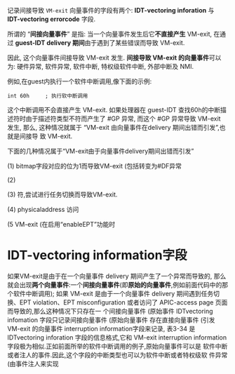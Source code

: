
记录间接导致 `VM-exit` 向量事件的字段有两个: **IDT-vectoring inforation** 与 **IDT-vectoring errorcode** 字段.

所谓的 “**间接向量事件**” 是指: 当一个向量事件发生后它**不直接产生** VM-exit, 在通过 **guest-IDT delivery 期间**由于遇到了某些错误而导致 VM-exit.

因此, 这个向量事件间接导致 VM-exit 发生. **间接导致 VM-exit 的向量事件**可以为: 硬件异常, 软件异常, 软件中断, 特权级软件中断, 外部中断及 NMI.

例如,在guest内执行一个软件中断调用,像下面的示例:

```
int 60h     ; 执行软中断调用
```

这个中断调用不会直接产生 VM-exit. 如果处理器在  guest-IDT 查找60h的中断描述符时由于描述符类型不符而产生了 #GP 异常, 而这个 #GP 异常导致 VM-exit 发生, 那么, 这种情况就属于 “VM-exit 由向量事件在delivery 期间出错而引发”,也就是间接导
致 VM-exit.

下面的几种情况属于“VM-exit由于向量事件delivery期间出错而引发”

(1) bitmap字段对应的位为1而导致VM-exit (包括转变为#DF异常

(2)

(3) 符,尝试进行任务切换而导致VM-exit.

(4) physicaladdress 访问

(5
VM-exit (在启用“enableEPT”功能时

# IDT-vectoring information字段

如果VM-exit是由于在一个向量事件 delivery 期间产生了一个异常而导致的, 那么就会出现**两个向量事件**:一个**间接向量事件**(即**原始的向量事件**,例如前面代码中的那个软件中断调用); 如果 VM-exit 是由于一个向量事件 delivery 期间遇到任务切换、EPT violation、EPT
misconfiguration 或者访问了 APIC-access page 页面而导致的,那么这种情况下只存在一
个间接向量事件 (原始事件
IDTvectoring infomation 字段只记录间接向量事件 (原始向量事件
存在直接向量事件 (引发 VM-exit 的向量事件
interruption information字段来记录,
表3-34 是 IDTvectoring inforation 字段的信息格式,它和 VM-exit interruption
information 字段极为相似.正如前面所举的软件中断调用的例子,原始向量事件可以是
软件中断或者注人的事件.因此,这个字段的中断类型也可以为软件中断或者特权级软
件异常 (由事件注人来实现
